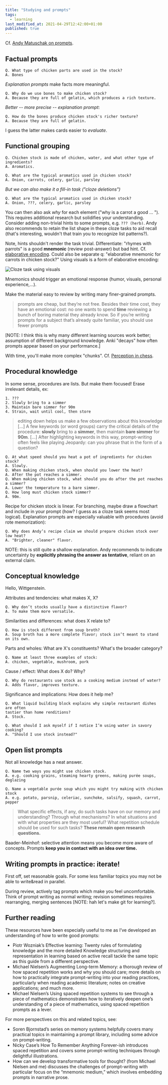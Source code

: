 ```yaml
---
title: "Studying and prompts"
tags:
  - learning
last_modified_at: 2021-04-29T12:42:00+01:00
published: true
---
```


Cf. [Andy Matuschak on prompts](https://andymatuschak.org/prompts/).


## Factual prompts

```
Q. What type of chicken parts are used in the stock?
A. Bones
```

*Explanation prompts* make facts more meaningful.
```
Q. Why do we use bones to make chicken stock?
A. Because they are full of gelatin, which produces a rich texture.
```

*Better -- more precise -- explanation prompt*:
```
Q. How do the bones produce chicken stock's richer texture?
A. Because they are full of gelatin.
```

I guess the latter makes cards easier to *evaluate*.


## Functional grouping

```
Q. Chicken stock is made of chicken, water, and what other type of ingredients?
A. Aromatics.

Q. What are the typical aromatics used in chicken stock?
A. Onion, carrots, celery, garlic, parsley
```

*But we can also make it a fill-in task ("cloze deletions")*
```
Q. What are the typical aromatics used in chicken stock?
A. Onion, ???, celery, garlic, parsley
```

You can then also ask *why* for each element ("why is a carrot a good  ... ").
This requires additional research but solidifies your understanding.
Consider adding non-trivial hints to some prompts, e.g. `??? (herb)`.
Andy also recommends to retain the list shape in these cloze tasks to aid recall
(that's interesting, wouldn't that train you to recognize list patterns?).

Note, hints shouldn't render the task trivial. Differentiate: "rhymes with
parrots" is a good **mnemonic** (review post-answer) but bad hint.
Cf. [elaborative encoding](https://andymatuschak.org/prompts/Bradshaw1982.pdf).
Could also be separate q: "elaborative mnemonic for carrots in chicken stock?"
Using visuals is a form of elaborative encoding:

![Cloze task using visuals](https://andymatuschak.org/prompts/aromats-cloze.jpg)

Mnemonics should trigger an emotional response (humor, visuals, personal
experience,...).

Make the material easy to review by writing many finer-grained prompts.
> prompts are cheap, but they’re not free. Besides their time cost, they have an
> emotional cost: no one wants to spend **time** reviewing a bunch of boring
> material they already know. So if you’re writing prompts for a subject that’s
> already quite familiar, you should use fewer prompts

[NOTE: I think this is why many different learning sources work better;
assumption of different background knowledge. Anki "decays" how often prompts
appear based on your performance.]

With time, you'll make more complex "chunks".
Cf. [Perception in chess](https://andymatuschak.org/prompts/Chase1973.pdf).


## Procedural knowledge

In some sense, procedures are lists. But make them focused!
Erase irrelevant details, ex:
```
1. ???
2. Slowly bring to a simmer
3. Maintain bare simmer for 90m
4. Strain, wait until cool, then store
```

> editing down helps us make a few observations about this knowledge [...] A few
> keywords (or word groups) carry the critical details of the procedure:
> **slowly** bring to a **simmer**, then maintain **bare simmer** for **90m**.
> [...] After highlighting keywords in this way, prompt-writing often feels like
> playing Jeopardy: can you phrase that in the form of a question?

```
Q. At what speed should you heat a pot of ingredients for chicken stock?
A. Slowly.
Q. When making chicken stock, when should you lower the heat?
A. After the pot reaches a simmer.
Q. When making chicken stock, what should you do after the pot reaches a simmer?
A. Lower the temperature to a bare simmer.
Q. How long must chicken stock simmer?
A. 90m.
```

Recipe for chicken stock is linear.
For branching, maybe draw a flowchart and include in your prompt (how? I guess
as a cloze task seems most logical).
Explanation prompts are especially valuable with procedures (avoid rote
memorization):

```
Q. Why does Andy’s recipe claim we should prepare chicken stock over low heat?
A. "Brighter, cleaner" flavor.
```

NOTE: this is still quite a shallow explanation.
Andy recommends to indicate uncertainty by **explicitly phrasing the answer as
tentative**, reliant on an external claim.


## Conceptual knowledge

Hello, Wittgenstein.

Attributes and tendencies: what makes X, X?
```
Q. Why don’t stocks usually have a distinctive flavor?
A. To make them more versatile.
```

Similarities and differences: what does X relate to?
```
Q. How is stock different from soup broth?
A. Soup broth has a more complete flavor; stock isn’t meant to stand on its own.

```

Parts and wholes: What are X's constituents? What's the broader category?
```
Q. Name at least three examples of stock:
A. chicken, vegetable, mushroom, pork
```

Cause / effect: What does X do? Why?
```
Q. Why do restaurants use stock as a cooking medium instead of water?
A. Adds flavor, improves texture.
```

Significance and implications: How does it help me?
```
Q. What liquid building block explains why simple restaurant dishes are often
tastier than home renditions?
A. Stock.

Q. What should I ask myself if I notice I’m using water in savory cooking?
A. "Should I use stock instead?"
```

## Open list prompts

Not all knowledge has a neat answer.
```
Q. Name two ways you might use chicken stock.
A. e.g. cooking grains, steaming hearty greens, making purée soups, deglazing

Q. Name a vegetable purée soup which you might try making with chicken stock
A. e.g. potato, parsnip, celeriac, sunchoke, salsify, squash, carrot, pepper
```

> What specific effects, if any, do such tasks have on our memory and
> understanding? Through what mechanisms? In what situations and with what
> properties are they most useful? What repetition schedule should be used for
> such tasks? **These remain open research questions.**

Baader-Meinhof: selective attention means you become more aware of concepts.
Prompts **keep you in contact with an idea over time.**


## Writing prompts in practice: iterate!

First off, set reasonable goals.
For some less familiar topics you may not be able to write&read in parallel.

During review, actively tag prompts which make you feel uncomfortable.
Think of prompt writing as normal writing; revision sometimes requires
rearranging, merging sentences [NOTE: hah let's make git for learning?].


## Further reading

These resources have been especially useful to me as I’ve developed an
understanding of how to write good prompts:

* Piotr Wozniak’s Effective learning: Twenty rules of formulating knowledge and
  the more detailed Knowledge structuring and representation in learning based
on active recall tackle the same topic as this guide from a different
perspective.
* Michael Nielsen’s Augmenting Long-term Memory: a thorough review of how spaced
  repetition works and why you should care; more details on how to practically
integrate prompt-writing into your reading practices, particularly when reading
academic literature; notes on creative applications; and much more.
* Michael Nielsen’s Using spaced repetition systems to see through a piece of
  mathematics demonstrates how to iteratively deepen one’s understanding of a
piece of mathematics, using spaced repetition prompts as a lever.

For more perspectives on this and related topics, see:

* Soren Bjornstad’s series on memory systems helpfully covers many practical topics in maintaining a prompt library, including some advice on prompt-writing.
* Nicky Case’s How To Remember Anything Forever-ish introduces spaced repetition
  and covers some prompt-writing techniques through delightful illustrations.
* How can we develop transformative tools for thought? (from Michael Nielsen and
  me) discusses the challenges of prompt-writing with particular focus on the
“mnemonic medium,” which involves embedding prompts in narrative prose.
